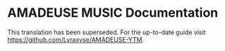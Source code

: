 # AMADEUSE MUSIC Documentation

This translation has been superseded. For the up-to-date guide visit https://github.com/Lyraxyse/AMADEUSE-YTM.
